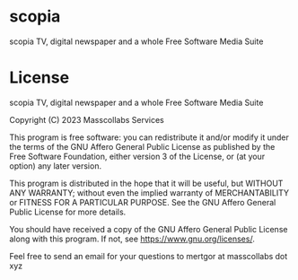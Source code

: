 # scopia

scopia TV, digital newspaper and a whole Free Software Media Suite

# License

scopia TV, digital newspaper and a whole Free Software Media Suite

Copyright (C) 2023 Masscollabs Services

This program is free software: you can redistribute it and/or modify
it under the terms of the GNU Affero General Public License as published
by the Free Software Foundation, either version 3 of the License, or
(at your option) any later version.

This program is distributed in the hope that it will be useful,
but WITHOUT ANY WARRANTY; without even the implied warranty of
MERCHANTABILITY or FITNESS FOR A PARTICULAR PURPOSE.  See the
GNU Affero General Public License for more details.

You should have received a copy of the GNU Affero General Public License
along with this program.  If not, see <https://www.gnu.org/licenses/>.

Feel free to send an email for your questions to mertgor at masscollabs dot xyz
